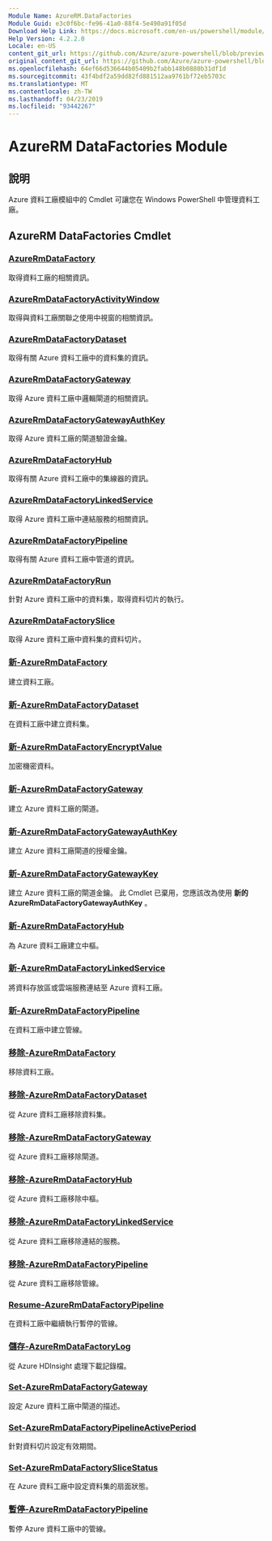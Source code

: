 ```yaml
---
Module Name: AzureRM.DataFactories
Module Guid: e3c0f6bc-fe96-41a0-88f4-5e490a91f05d
Download Help Link: https://docs.microsoft.com/en-us/powershell/module/azurerm.datafactories
Help Version: 4.2.2.0
Locale: en-US
content_git_url: https://github.com/Azure/azure-powershell/blob/preview/src/ResourceManager/DataFactories/Commands.DataFactories/help/AzureRM.DataFactories.md
original_content_git_url: https://github.com/Azure/azure-powershell/blob/preview/src/ResourceManager/DataFactories/Commands.DataFactories/help/AzureRM.DataFactories.md
ms.openlocfilehash: 64ef66d536644b05409b2fabb148b0880b31df1d
ms.sourcegitcommit: 43f4bdf2a59dd82fd881512aa9761bf72eb5703c
ms.translationtype: MT
ms.contentlocale: zh-TW
ms.lasthandoff: 04/23/2019
ms.locfileid: "93442267"
---
```

# AzureRM DataFactories Module
## 說明
Azure 資料工廠模組中的 Cmdlet 可讓您在 Windows PowerShell 中管理資料工廠。

## AzureRM DataFactories Cmdlet
### [AzureRmDataFactory](Get-AzureRmDataFactory.md)
取得資料工廠的相關資訊。

### [AzureRmDataFactoryActivityWindow](Get-AzureRmDataFactoryActivityWindow.md)
取得與資料工廠關聯之使用中視窗的相關資訊。

### [AzureRmDataFactoryDataset](Get-AzureRmDataFactoryDataset.md)
取得有關 Azure 資料工廠中的資料集的資訊。

### [AzureRmDataFactoryGateway](Get-AzureRmDataFactoryGateway.md)
取得 Azure 資料工廠中邏輯閘道的相關資訊。

### [AzureRmDataFactoryGatewayAuthKey](Get-AzureRmDataFactoryGatewayAuthKey.md)
取得 Azure 資料工廠的閘道驗證金鑰。

### [AzureRmDataFactoryHub](Get-AzureRmDataFactoryHub.md)
取得有關 Azure 資料工廠中的集線器的資訊。

### [AzureRmDataFactoryLinkedService](Get-AzureRmDataFactoryLinkedService.md)
取得 Azure 資料工廠中連結服務的相關資訊。

### [AzureRmDataFactoryPipeline](Get-AzureRmDataFactoryPipeline.md)
取得有關 Azure 資料工廠中管道的資訊。

### [AzureRmDataFactoryRun](Get-AzureRmDataFactoryRun.md)
針對 Azure 資料工廠中的資料集，取得資料切片的執行。

### [AzureRmDataFactorySlice](Get-AzureRmDataFactorySlice.md)
取得 Azure 資料工廠中資料集的資料切片。

### [新-AzureRmDataFactory](New-AzureRmDataFactory.md)
建立資料工廠。

### [新-AzureRmDataFactoryDataset](New-AzureRmDataFactoryDataset.md)
在資料工廠中建立資料集。

### [新-AzureRmDataFactoryEncryptValue](New-AzureRmDataFactoryEncryptValue.md)
加密機密資料。

### [新-AzureRmDataFactoryGateway](New-AzureRmDataFactoryGateway.md)
建立 Azure 資料工廠的閘道。

### [新-AzureRmDataFactoryGatewayAuthKey](New-AzureRmDataFactoryGatewayAuthKey.md)
建立 Azure 資料工廠閘道的授權金鑰。

### [新-AzureRmDataFactoryGatewayKey](New-AzureRmDataFactoryGatewayKey.md)
建立 Azure 資料工廠的閘道金鑰。 此 Cmdlet 已棄用，您應該改為使用 **新的 AzureRmDataFactoryGatewayAuthKey** 。

### [新-AzureRmDataFactoryHub](New-AzureRmDataFactoryHub.md)
為 Azure 資料工廠建立中樞。

### [新-AzureRmDataFactoryLinkedService](New-AzureRmDataFactoryLinkedService.md)
將資料存放區或雲端服務連結至 Azure 資料工廠。

### [新-AzureRmDataFactoryPipeline](New-AzureRmDataFactoryPipeline.md)
在資料工廠中建立管線。

### [移除-AzureRmDataFactory](Remove-AzureRmDataFactory.md)
移除資料工廠。

### [移除-AzureRmDataFactoryDataset](Remove-AzureRmDataFactoryDataset.md)
從 Azure 資料工廠移除資料集。

### [移除-AzureRmDataFactoryGateway](Remove-AzureRmDataFactoryGateway.md)
從 Azure 資料工廠移除閘道。

### [移除-AzureRmDataFactoryHub](Remove-AzureRmDataFactoryHub.md)
從 Azure 資料工廠移除中樞。

### [移除-AzureRmDataFactoryLinkedService](Remove-AzureRmDataFactoryLinkedService.md)
從 Azure 資料工廠移除連結的服務。

### [移除-AzureRmDataFactoryPipeline](Remove-AzureRmDataFactoryPipeline.md)
從 Azure 資料工廠移除管線。

### [Resume-AzureRmDataFactoryPipeline](Resume-AzureRmDataFactoryPipeline.md)
在資料工廠中繼續執行暫停的管線。

### [儲存-AzureRmDataFactoryLog](Save-AzureRmDataFactoryLog.md)
從 Azure HDInsight 處理下載記錄檔。

### [Set-AzureRmDataFactoryGateway](Set-AzureRmDataFactoryGateway.md)
設定 Azure 資料工廠中閘道的描述。

### [Set-AzureRmDataFactoryPipelineActivePeriod](Set-AzureRmDataFactoryPipelineActivePeriod.md)
針對資料切片設定有效期間。

### [Set-AzureRmDataFactorySliceStatus](Set-AzureRmDataFactorySliceStatus.md)
在 Azure 資料工廠中設定資料集的扇面狀態。

### [暫停-AzureRmDataFactoryPipeline](Suspend-AzureRmDataFactoryPipeline.md)
暫停 Azure 資料工廠中的管線。

